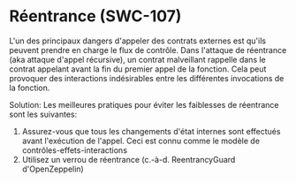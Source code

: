 # Réentrance (SWC-107)

L'un des principaux dangers d'appeler des contrats externes est qu'ils peuvent prendre en charge le flux de contrôle. Dans l'attaque de réentrance (aka attaque d'appel récursive), un contrat malveillant rappelle dans le contrat appelant avant la fin du premier appel de la fonction. Cela peut provoquer des interactions indésirables entre les différentes invocations de la fonction.

Solution:
Les meilleures pratiques pour éviter les faiblesses de réentrance sont les suivantes:

1. Assurez-vous que tous les changements d'état internes sont effectués avant l'exécution de l'appel. Ceci est connu comme le modèle de contrôles-effets-interactions
2. Utilisez un verrou de réentrance (c.-à-d. ReentrancyGuard d'OpenZeppelin)
